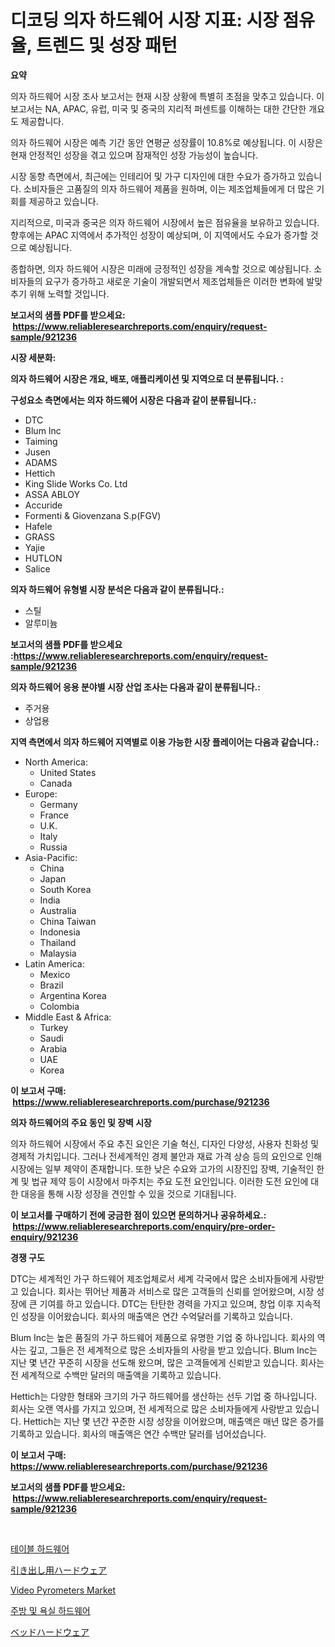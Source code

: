 <p><h1>디코딩 의자 하드웨어 시장 지표: 시장 점유율, 트렌드 및 성장 패턴</h1></p><p><strong>요약</strong></p>
<p><p>의자 하드웨어 시장 조사 보고서는 현재 시장 상황에 특별히 초점을 맞추고 있습니다. 이 보고서는 NA, APAC, 유럽, 미국 및 중국의 지리적 퍼센트를 이해하는 대한 간단한 개요도 제공합니다.</p><p>의자 하드웨어 시장은 예측 기간 동안 연평균 성장률이 10.8%로 예상됩니다. 이 시장은 현재 안정적인 성장을 겪고 있으며 잠재적인 성장 가능성이 높습니다.</p><p>시장 동향 측면에서, 최근에는 인테리어 및 가구 디자인에 대한 수요가 증가하고 있습니다. 소비자들은 고품질의 의자 하드웨어 제품을 원하며, 이는 제조업체들에게 더 많은 기회를 제공하고 있습니다.</p><p>지리적으로, 미국과 중국은 의자 하드웨어 시장에서 높은 점유율을 보유하고 있습니다. 향후에는 APAC 지역에서 추가적인 성장이 예상되며, 이 지역에서도 수요가 증가할 것으로 예상됩니다.</p><p>종합하면, 의자 하드웨어 시장은 미래에 긍정적인 성장을 계속할 것으로 예상됩니다. 소비자들의 요구가 증가하고 새로운 기술이 개발되면서 제조업체들은 이러한 변화에 발맞추기 위해 노력할 것입니다.</p></p>
<p><strong>보고서의 샘플 PDF를 받으세요: &nbsp;<a href="https://www.reliableresearchreports.com/enquiry/request-sample/921236">https://www.reliableresearchreports.com/enquiry/request-sample/921236</a></strong></p>
<p><strong>시장 세분화:</strong></p>
<p><strong> 의자 하드웨어 시장은 개요, 배포, 애플리케이션 및 지역으로 더 분류됩니다. :</strong></p>
<p><strong>구성요소 측면에서는 의자 하드웨어 시장은 다음과 같이 분류됩니다.:</strong></p>
<p><ul><li>DTC</li><li>Blum Inc</li><li>Taiming</li><li>Jusen</li><li>ADAMS</li><li>Hettich</li><li>King Slide Works Co. Ltd</li><li>ASSA ABLOY</li><li>Accuride</li><li>Formenti & Giovenzana S.p(FGV)</li><li>Hafele</li><li>GRASS</li><li>Yajie</li><li>HUTLON</li><li>Salice</li></ul></p>
<p><strong> 의자 하드웨어 유형별 시장 분석은 다음과 같이 분류됩니다.:</strong></p>
<p><ul><li>스틸</li><li>알루미늄</li></ul></p>
<p><strong>보고서의 샘플 PDF를 받으세요 :<a href="https://www.reliableresearchreports.com/enquiry/request-sample/921236">https://www.reliableresearchreports.com/enquiry/request-sample/921236</a></strong></p>
<p><strong> 의자 하드웨어 응용 분야별 시장 산업 조사는 다음과 같이 분류됩니다.:</strong></p>
<p><ul><li>주거용</li><li>상업용</li></ul></p>
<p><strong>지역 측면에서 의자 하드웨어 지역별로 이용 가능한 시장 플레이어는 다음과 같습니다.:</strong></p>
<p><ul>
    <li>
        North America:
        <ul>
            <li>United States</li>
            <li>Canada</li>
        </ul>
    </li>
    <li>
        Europe:
        <ul>
            <li>Germany</li>
            <li>France</li>
            <li>U.K.</li>
            <li>Italy</li>
            <li>Russia</li>
        </ul>
    </li>
    <li>
        Asia-Pacific:
        <ul>
            <li>China</li>
            <li>Japan</li>
            <li>South Korea</li>
            <li>India</li>
            <li>Australia</li>
            <li>China Taiwan</li>
            <li>Indonesia</li>
            <li>Thailand</li>
            <li>Malaysia</li>
        </ul>
    </li>
    <li>
        Latin America:
        <ul>
            <li>Mexico</li>
            <li>Brazil</li>
            <li>Argentina Korea</li>
            <li>Colombia</li>
        </ul>
    </li>
    <li>
        Middle East & Africa:
        <ul>
            <li>Turkey</li>
            <li>Saudi</li>
            <li>Arabia</li>
            <li>UAE</li>
            <li>Korea</li>
        </ul>
    </li>
    </ul></p>
<p><strong>이 보고서 구매: &nbsp;<a href="https://www.reliableresearchreports.com/purchase/921236">https://www.reliableresearchreports.com/purchase/921236</a></strong></p>
<p><strong>의자 하드웨어의 주요 동인 및 장벽 시장</strong></p>
<p><p>의자 하드웨어 시장에서 주요 추진 요인은 기술 혁신, 디자인 다양성, 사용자 친화성 및 경제적 가치입니다. 그러나 전세계적인 경제 불안과 재료 가격 상승 등의 요인으로 인해 시장에는 일부 제약이 존재합니다. 또한 낮은 수요와 고가의 시장진입 장벽, 기술적인 한계 및 법규 제약 등이 시장에서 마주치는 주요 도전 요인입니다. 이러한 도전 요인에 대한 대응을 통해 시장 성장을 견인할 수 있을 것으로 기대됩니다.</p></p>
<p><strong>이 보고서를 구매하기 전에 궁금한 점이 있으면 문의하거나 공유하세요.: &nbsp;<a href="https://www.reliableresearchreports.com/enquiry/pre-order-enquiry/921236">https://www.reliableresearchreports.com/enquiry/pre-order-enquiry/921236</a></strong></p>
<p><strong>경쟁 구도</strong></p>
<p><p>DTC는 세계적인 가구 하드웨어 제조업체로서 세계 각국에서 많은 소비자들에게 사랑받고 있습니다. 회사는 뛰어난 제품과 서비스로 많은 고객들의 신뢰를 얻어왔으며, 시장 성장에 큰 기여를 하고 있습니다. DTC는 탄탄한 경력을 가지고 있으며, 창업 이후 지속적인 성장을 이어왔습니다. 회사의 매출액은 연간 수억달러를 기록하고 있습니다.</p><p>Blum Inc는 높은 품질의 가구 하드웨어 제품으로 유명한 기업 중 하나입니다. 회사의 역사는 깊고, 그들은 전 세계적으로 많은 소비자들의 사랑을 받고 있습니다. Blum Inc는 지난 몇 년간 꾸준히 시장을 선도해 왔으며, 많은 고객들에게 신뢰받고 있습니다. 회사는 전 세계적으로 수백만 달러의 매출액을 기록하고 있습니다.</p><p>Hettich는 다양한 형태와 크기의 가구 하드웨어를 생산하는 선두 기업 중 하나입니다. 회사는 오랜 역사를 가지고 있으며, 전 세계적으로 많은 소비자들에게 사랑받고 있습니다. Hettich는 지난 몇 년간 꾸준한 시장 성장을 이어왔으며, 매출액은 매년 많은 증가를 기록하고 있습니다. 회사의 매출액은 연간 수백만 달러를 넘어섰습니다.</p></p>
<p><strong>이 보고서 구매: &nbsp; <a href="https://www.reliableresearchreports.com/purchase/921236">https://www.reliableresearchreports.com/purchase/921236</a></strong></p>
<p><strong>보고서의 샘플 PDF를 받으세요: &nbsp;<a href="https://www.reliableresearchreports.com/enquiry/request-sample/921236">https://www.reliableresearchreports.com/enquiry/request-sample/921236</a></strong><strong></strong></p>
<p>&nbsp;</p>
<p><p><a href="https://github.com/sougarounis/Market-Research-Report-List-2/blob/main/7210030182064.md">테이블 하드웨어</a></p><p><a href="https://github.com/mohamedbakry57/Market-Research-Report-List-2/blob/main/4923134182067.md">引き出し用ハードウェア</a></p><p><a href="https://issuu.com/reportprime-2/docs/video-pyrometers-market-size-2030.pptx">Video Pyrometers Market</a></p><p><a href="https://github.com/laholand/Market-Research-Report-List-2/blob/main/8451068182063.md">주방 및 욕실 하드웨어</a></p><p><a href="https://github.com/lababdou/Market-Research-Report-List-2/blob/main/1252303182066.md">ベッドハードウェア</a></p></p>